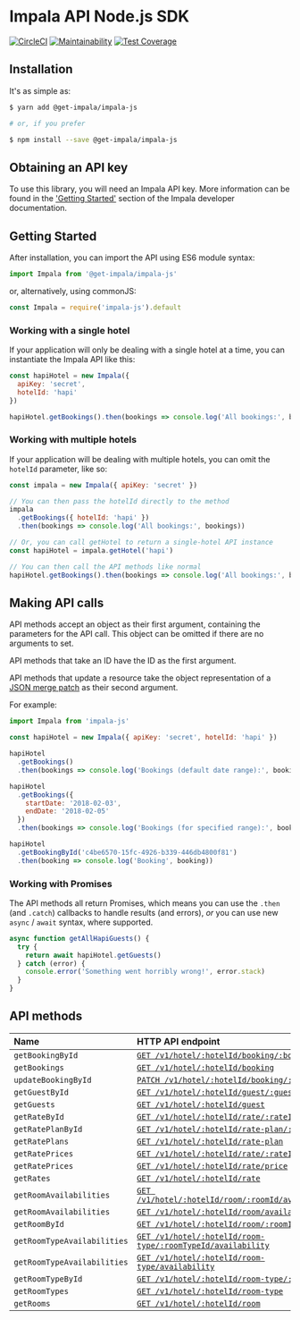 # Impala API Node.js SDK
[![CircleCI](https://circleci.com/gh/GetImpala/impala-js.svg?style=svg)](https://circleci.com/gh/GetImpala/impala-js)
[![Maintainability](https://api.codeclimate.com/v1/badges/cc2ef6e1ff5bbfb051dd/maintainability)](https://codeclimate.com/github/GetImpala/impala-js/maintainability)
[![Test Coverage](https://api.codeclimate.com/v1/badges/cc2ef6e1ff5bbfb051dd/test_coverage)](https://codeclimate.com/github/GetImpala/impala-js/test_coverage)

## Installation

It's as simple as:

```bash
$ yarn add @get-impala/impala-js

# or, if you prefer

$ npm install --save @get-impala/impala-js
```

## Obtaining an API key

To use this library, you will need an Impala API key. More information can be
found in the ['Getting Started'][getting-started] section of the Impala developer documentation.

## Getting Started

After installation, you can import the API using ES6 module syntax:

```js
import Impala from '@get-impala/impala-js'
```

or, alternatively, using commonJS:

```js
const Impala = require('impala-js').default
```

### Working with a single hotel

If your application will only be dealing with a single hotel at a time,
you can instantiate the Impala API like this:

```js
const hapiHotel = new Impala({
  apiKey: 'secret',
  hotelId: 'hapi'
})

hapiHotel.getBookings().then(bookings => console.log('All bookings:', bookings))
```

### Working with multiple hotels

If your application will be dealing with multiple hotels, you can omit the `hotelId`
parameter, like so:

```js
const impala = new Impala({ apiKey: 'secret' })

// You can then pass the hotelId directly to the method
impala
  .getBookings({ hotelId: 'hapi' })
  .then(bookings => console.log('All bookings:', bookings))

// Or, you can call getHotel to return a single-hotel API instance
const hapiHotel = impala.getHotel('hapi')

// You can then call the API methods like normal
hapiHotel.getBookings().then(bookings => console.log('All bookings:', bookings))
```

## Making API calls

API methods accept an object as their first argument, containing the parameters for the API call. This object can be omitted if there are no arguments to set.

API methods that take an ID have the ID as the first argument.

API methods that update a resource take the object representation of a [JSON merge patch](https://tools.ietf.org/html/rfc7386) as their second argument. 

For example:

```js
import Impala from 'impala-js'

const hapiHotel = new Impala({ apiKey: 'secret', hotelId: 'hapi' })

hapiHotel
  .getBookings()
  .then(bookings => console.log('Bookings (default date range):', bookings))

hapiHotel
  .getBookings({
    startDate: '2018-02-03',
    endDate: '2018-02-05'
  })
  .then(bookings => console.log('Bookings (for specified range):', bookings))

hapiHotel
  .getBookingById('c4be6570-15fc-4926-b339-446db4800f81')
  .then(booking => console.log('Booking', booking))
```

### Working with Promises

The API methods all return Promises, which means you can use the `.then` (and `.catch`) callbacks to handle results (and errors), _or_ you can use new `async` / `await` syntax, where supported.

```js
async function getAllHapiGuests() {
  try {
    return await hapiHotel.getGuests()
  } catch (error) {
    console.error('Something went horribly wrong!', error.stack)
  }
}
```

## API methods

| Name                    | HTTP API endpoint                                                           |
|:------------------------|:----------------------------------------------------------------------------|
| `getBookingById`        | [`GET /v1/hotel/:hotelId/booking/:bookingId`][type-booking]                 |
| `getBookings`           | [`GET /v1/hotel/:hotelId/booking`][type-booking]                            |
| `updateBookingById`     | [`PATCH /v1/hotel/:hotelId/booking/:bookingId`][type-booking]               |
| `getGuestById`          | [`GET /v1/hotel/:hotelId/guest/:guestId`][type-guest]                       |
| `getGuests`             | [`GET /v1/hotel/:hotelId/guest`][type-guest]                                |
| `getRateById`           | [`GET /v1/hotel/:hotelId/rate/:rateId`][type-rate]                          |
| `getRatePlanById`       | [`GET /v1/hotel/:hotelId/rate-plan/:ratePlanId`][type-rateplan]             |
| `getRatePlans`          | [`GET /v1/hotel/:hotelId/rate-plan`][type-rateplan]                         |
| `getRatePrices`         | [`GET /v1/hotel/:hotelId/rate/:rateId/price`][type-rateprice]               |
| `getRatePrices`         | [`GET /v1/hotel/:hotelId/rate/price`][type-rateprice]                       |
| `getRates`              | [`GET /v1/hotel/:hotelId/rate`][type-rate]                                  |
| `getRoomAvailabilities` | [`GET /v1/hotel/:hotelId/room/:roomId/availability`][type-roomavailability] |
| `getRoomAvailabilities` | [`GET /v1/hotel/:hotelId/room/availability`][type-roomavailability]         |
| `getRoomById`           | [`GET /v1/hotel/:hotelId/room/:roomId`][type-room]                          |
| `getRoomTypeAvailabilities` | [`GET /v1/hotel/:hotelId/room-type/:roomTypeId/availability`][type-roomtypeavailability] |
| `getRoomTypeAvailabilities` | [`GET /v1/hotel/:hotelId/room-type/availability`][type-roomtypeavailability]             |
| `getRoomTypeById`       | [`GET /v1/hotel/:hotelId/room-type/:roomTypeId`][type-roomtype]             |
| `getRoomTypes`          | [`GET /v1/hotel/:hotelId/room-type`][type-roomtype]                         |
| `getRooms`              | [`GET /v1/hotel/:hotelId/room`][type-room]                                  |

[getting-started]: https://docs.getimpala.com/#getting-started
[type-booking]: https://docs.getimpala.com/#booking
[type-guest]: https://docs.getimpala.com/#guest
[type-rate]: https://docs.getimpala.com/#rate
[type-rateplan]: https://docs.getimpala.com/#rate-plan
[type-rateprice]: https://docs.getimpala.com/#rate-price
[type-room]: https://docs.getimpala.com/#room
[type-roomavailability]: https://docs.getimpala.com/#room-availability
[type-roomtype]: https://docs.getimpala.com/#room-type
[type-roomtypeavailability]: https://docs.getimpala.com/#room-type-availability
